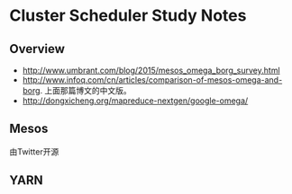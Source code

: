 # Cluster Scheduler Study Notes

## Overview



* http://www.umbrant.com/blog/2015/mesos_omega_borg_survey.html
* http://www.infoq.com/cn/articles/comparison-of-mesos-omega-and-borg. 上面那篇博文的中文版。
* http://dongxicheng.org/mapreduce-nextgen/google-omega/

## Mesos
由Twitter开源

## YARN
